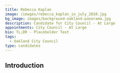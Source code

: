 ```yaml
---
title: Rebecca Kaplan
image: /images/rebecca_kaplan_in_july_2010.jpg
bg_image: images/background-oakland-panorama.jpg
description: Candidate for City Council - At Large
appointments: City Council - At Large
bio: TL;DR - Placeholder Text
tags:
  - Oakland City Council
type: candidates
---
```

## Introduction